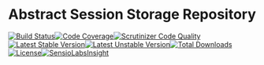 # Abstract Session Storage Repository
[![Build Status](https://travis-ci.org/Irvyne/SessionStorage.svg?branch=master)](https://travis-ci.org/Irvyne/SessionStorage)[![Code Coverage](https://scrutinizer-ci.com/g/Irvyne/SessionStorage/badges/coverage.png?b=master)](https://scrutinizer-ci.com/g/Irvyne/SessionStorage/?branch=master)[![Scrutinizer Code Quality](https://scrutinizer-ci.com/g/Irvyne/SessionStorage/badges/quality-score.png?b=master)](https://scrutinizer-ci.com/g/Irvyne/SessionStorage/?branch=master)[![Latest Stable Version](https://poser.pugx.org/irvyne/session-storage/v/stable.svg)](https://packagist.org/packages/irvyne/session-storage)[![Latest Unstable Version](https://poser.pugx.org/irvyne/session-storage/v/unstable.svg)](https://packagist.org/packages/irvyne/session-storage)[![Total Downloads](https://poser.pugx.org/irvyne/session-storage/downloads.svg)](https://packagist.org/packages/irvyne/session-storage)[![License](https://poser.pugx.org/irvyne/session-storage/license.svg)](https://packagist.org/packages/irvyne/session-storage)[![SensioLabsInsight](https://insight.sensiolabs.com/projects/0115508c-67d9-4507-96e9-f02a9a51512c/mini.png)](https://insight.sensiolabs.com/projects/0115508c-67d9-4507-96e9-f02a9a51512c)

